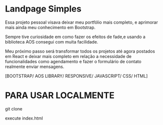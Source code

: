 # Landpage Simples 

Essa projeto pessoal visava deixar meu portfólio mais completo, e aprimorar mais ainda meu conhecimento em Bootstrap.

Sempre tive curiosidade em como fazer os efeitos de fade,e usando a biblioteca AOS consegui com muita facilidade.

Meu próximo passo será transformar todos os projetos até agora postados em React e deixar mais completo em relação a necessidade de funcionalidades como agendamento e fazer o formulário de contato realmente enviar mensagens.

[BOOTSTRAP/ AOS LIBRARY/ RESPONSIVE/ JAVASCRIPT/ CSS/ HTML]


# PARA USAR LOCALMENTE

git clone

execute index.html
